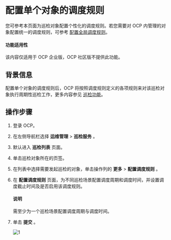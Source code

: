# 配置单个对象的调度规则

您可参考本页面为巡检对象配置个性化的调度规则。若您需要对 OCP 内管理的对象配置统一的调度规则，可参考 [配置全局调度规则](../200.configure-the-rules/200.configure-global-rules.md)。

<main id="notice" type='notice'>
<h4>功能适用性</h4>
<p>该内容仅适用于 OCP 企业版，OCP 社区版不提供此功能。</p>

## 背景信息

配置单个对象的调度规则后，OCP 将按照调度规则定义的各项规则来对该巡检对象执行周期性巡检工作，更多内容参见 [巡检功能](../100.inspection-management.md)。

## 操作步骤

1. 登录 OCP。

2. 在左侧导航栏选择 **运维管理** > **巡检服务** 。

3. 默认进入 **巡检列表** 页面。

4. 单击巡检对象所在的页签。

5. 在列表中选择需要发起巡检的对象，单击操作列的 **更多** > **配置调度规则** 。

6. 在 **配置调度规则** 页面，为不同巡检场景配置调度周期和调度时间，并设置调度截止时间及是否启用该调度规则。

   <main id="notice" type='explain'>
    <h4>说明</h4>
    需至少为一个巡检场景配置调度周期与调度时间。
   </main>

7. 单击 **提交** 。

   ![1](https://obbusiness-private.oss-cn-shanghai.aliyuncs.com/doc/img/ocp/401/%E9%85%8D%E7%BD%AE%E5%B7%A1%E6%A3%80%E8%B0%83%E5%BA%A6%E8%A7%84%E5%88%991.png)
